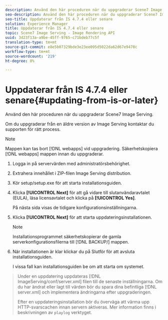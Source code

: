 ```yaml
---
description: Använd den här proceduren när du uppgraderar Scene7 Image Serving.
seo-description: Använd den här proceduren när du uppgraderar Scene7 Image Serving.
seo-title: Uppdaterar från IS 4.7.4 eller senare
solution: Experience Manager
title: Uppdaterar från IS 4.7.4 eller senare
topic: Scene7 Image Serving - Image Rendering API
uuid: 3d23f13a-a9be-45ff-9765-c71bdeb77c5f
translation-type: tm+mt
source-git-commit: e8e5b07329bde3e23ee095d5022da62d67e9478c
workflow-type: tm+mt
source-wordcount: '219'
ht-degree: 0%

---
```



# Uppdaterar från IS 4.7.4 eller senare{#updating-from-is-or-later}

Använd den här proceduren när du uppgraderar Scene7 Image Serving.

Om du uppgraderar från en äldre version av Image Serving kontaktar du supporten för rätt process.

>[!NOTE]
>
>Mappen kan tas bort [!DNL webapps] vid uppgradering. Säkerhetskopiera [!DNL webapps] mappen innan du uppgraderar.

1. Logga in på servervärden med administratörsbehörighet.
1. Extrahera innehållet i ZIP-filen Image Serving distribution.
1. Kör setup/setup.exe för att starta installationsguiden.
1. Klicka **[!UICONTROL Next]** för att gå vidare till slutanvändaravtalet (EULA), läsa licensavtalet och klicka på **[!UICONTROL Yes]**.

   På nästa sida visas de tidigare konfigurationsinställningarna.
1. Klicka **[!UICONTROL Next]** för att starta uppdateringsinstallationen.

   >[!NOTE]
   >
   >Installationsprogrammet säkerhetskopierar de gamla serverkonfigurationsfilerna till [!DNL BACKUP/] mappen.

1. När installationen är klar klickar du på Slutför för att avsluta installationsguiden.

   I vissa fall kan installationsguiden be om att starta om systemet.
>Under en uppdatering uppdateras [!DNL ImageServing/conf/server.xml] filen till de senaste inställningarna. Om du har ändrat eller lagt till värden bör du spara dina befintliga [!DNL server.xml] och implementera ändringarna efter uppgraderingen.
>
>Efter en uppdateringsinstallation bör du överväga att värma upp HTTP-svarscachen innan servern aktiveras. Mer information finns i beskrivningen av `playlog` verktyget.

